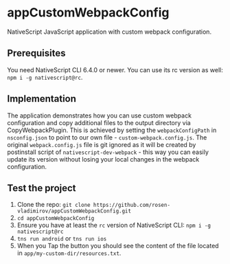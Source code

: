 # appCustomWebpackConfig

NativeScript JavaScript application with custom webpack configuration.

## Prerequisites

You need NativeScript CLI 6.4.0 or newer. You can use its rc version as well: `npm i -g nativescript@rc`.

## Implementation

The application demonstrates how you can use custom webpack configuration and copy additional files to the output directory via CopyWebpackPlugin.
This is achieved by setting the `webpackConfigPath` in `nsconfig.json` to point to our own file - `custom-webpack.config.js`.
The original `webpack.config.js` file is git ignored as it will be created by postinstall script of `nativescript-dev-webpack` - this way you can easily update its version without losing your local changes in the webpack configuration.

## Test the project
1. Clone the repo: `git clone https://github.com/rosen-vladimirov/appCustomWebpackConfig.git`
2. `cd appCustomWebpackConfig`
3. Ensure you have at least the `rc` version of NativeScript CLI: `npm i -g nativescript@rc`
4. `tns run android` or `tns run ios`
5. When you Tap the button you should see the content of the file located in `app/my-custom-dir/resources.txt`.